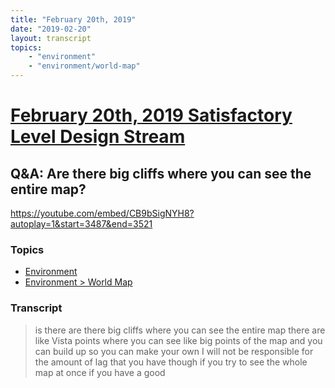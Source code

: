 ```yaml
---
title: "February 20th, 2019"
date: "2019-02-20"
layout: transcript
topics: 
    - "environment"
    - "environment/world-map"
---
```

# [February 20th, 2019 Satisfactory Level Design Stream](../2019-02-20.md)
## Q&A: Are there big cliffs where you can see the entire map?
https://youtube.com/embed/CB9bSigNYH8?autoplay=1&start=3487&end=3521
### Topics
* [Environment](../topics/environment.md)
* [Environment > World Map](../topics/environment/world-map.md)

### Transcript

> is there are there big cliffs where you
> can see the entire map there are like
> Vista points where you can see like big
> points of the map and you can build up
> so you can make your own I will not be
> responsible for the amount of lag that
> you have though if you try to see the
> whole map at once if you have a good
